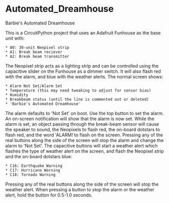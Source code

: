 # Automated_Dreamhouse
Barbie's Automated Dreamhouse

This is a CircuitPython project that uses an Adafruit Funhouse as the base unit with:

	* A0: 30-unit Neopixel strip
	* A1: Break beam reciever
	* A2: Break beam transmitter
  
The Neopixel strip acts as a lighting strip and can be controlled using the capacitive slider on the Funhouse as a dimmer switch. It will also flash red with the alarm, and blue with the weather alerts.
The normal screen shows:
	
	* Alarm Not Set/Alarm Set
	* Temperature (this may need tweaking to adjust for sensor bias)
	* Humidity
	* Breakbeam status (until the line is commented out or deleted)
	* 'Barbie's Automated Dreamhouse'
	
The alarm defaults to 'Not Set' on boot. Use the top button to set the alarm. An on-screen notification will show that the alarm is now set.
While the alarm is set, an object passing through the break-beam sensor will cause the speaker to sound, the Neopixels to flash red, the on-board dotstars to flash red, and the word 'ALARM! to flash on the screen.
Pressing any of the real buttons along the side of the screen will stop the alarm and change the alarm to 'Not Set'.
The capacitive buttons will start a weather alert which flashes the type of weather alert on the screen, and flash the Neopixel strip and the on-board dotstars blue:
	
	* C16: Earthquake Warning
	* C17: Hurricane Warning
	* C18: Tornado Warning
	
Pressing any of the real buttons along the side of the screen will stop the weather alert.
When pressing a button to stop the alarm or the weather alert, hold the button for 0.5-1.0 seconds.
